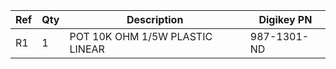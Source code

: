 |Ref|Qty|Description|Digikey PN|
|---|---|-----------|------|
|R1|1|POT 10K OHM 1/5W PLASTIC LINEAR|987-1301-ND|


